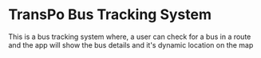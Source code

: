 # TransPo Bus Tracking System

This is a bus tracking system where, a user can check for a bus in a route and the app will show the bus details and it's dynamic location on the map

